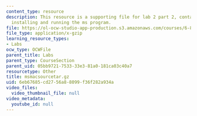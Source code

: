 ```yaml
---
content_type: resource
description: This resource is a supporting file for lab 2 part 2, contains files for
  installing and running the ms program.
file: https://ol-ocw-studio-app-production.s3.amazonaws.com/courses/6-877j-computational-evolutionary-biology-fall-2005/6eb67685cd2756a88099f36f282a934a_msmacsourcetar.gz
file_type: application/x-gzip
learning_resource_types:
- Labs
ocw_type: OCWFile
parent_title: Labs
parent_type: CourseSection
parent_uid: 05bb9721-7533-33e3-81a0-181ca03c40a7
resourcetype: Other
title: msmacsourcetar.gz
uid: 6eb67685-cd27-56a8-8099-f36f282a934a
video_files:
  video_thumbnail_file: null
video_metadata:
  youtube_id: null
---
```


